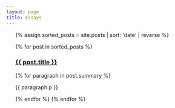 ```yaml
---
layout: page
title: Essays
---
```

<ul>
  {% assign sorted_posts = site.posts | sort: 'date' | reverse %}

  {% for post in sorted_posts %}
    <h3><a href="{{ post.url }}">{{ post.title }}</a></h3>
      {% for paragraph in post.summary %}
        <p>{{ paragraph.p }}</p>
      {% endfor %}
  {% endfor %}
</ul>